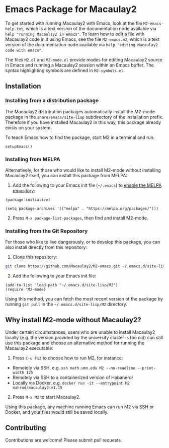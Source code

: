 Emacs Package for Macaulay2
===========================

To get started with running Macaulay2 with Emacs, look at the file `M2-emacs-help.txt`, which is a text version of the documentation node available via `help "running Macaulay2 in emacs"`. To learn how to edit a file with Macaulay2 code in it using Emacs, see the file `M2-emacs.m2`, which is a text version of the documentation node available via `help "editing Macaulay2 code with emacs"`.

The files `M2.el` and `M2-mode.el` provide modes for editing Macaulay2 source in Emacs and running a Macaulay2 session within an Emacs buffer. The syntax highlighting symbols are defined in `M2-symbols.el`.

## Installation

### Installing from a distribution package

The Macaulay2 distribution packages automatically install the M2-mode package in the `share/emacs/site-lisp` subdirectory of the installation prefix. Therefore if you have installed Macaulay2 in this way, this package already exists on your system.

To teach Emacs how to find the package, start M2 in a terminal and run:
```m2
setupEmacs()
```

### Installing from MELPA

Alternatively, for those who would like to install M2-mode without installing Macaulay2 itself, you can install this package from MELPA:

1. Add the following to your Emacs init file (`~/.emacs`) to [enable the MELPA repository](https://melpa.org/#/getting-started):
```elisp
(package-initialize)

(setq package-archives '(("melpa" . "https://melpa.org/packages/")))
```

2. Press `M-x package-list-packages`, then find and install M2-mode.

### Installing from the Git Repository

For those who like to live dangerously, or to develop this package, you can also install directly from this repository:

1. Clone this repository:
```bash
git clone https://github.com/Macaulay2/M2-emacs.git ~/.emacs.d/site-lisp/M2
```

2. Add the following to your Emacs init file:
```elisp
(add-to-list 'load-path "~/.emacs.d/site-lisp/M2")
(require 'M2-mode)
```

Using this method, you can fetch the most recent version of the package by running `git pull` in the `~/.emacs.d/site-lisp/M2` directory.

## Why install M2-mode without Macaulay2?

Under certain circumstances, users who are unable to install Macaulay2 locally (e.g. the version provided by the university cluster is too old) can still use this package and choose an alternative method for running the Macaulay2 executable:

1. Press `C-u F12` to choose how to run M2, for instance:
  - Remotely via SSH, e.g. `ssh math.umn.edu M2 --no-readline --print-width 125`
  - Remotely via SSH to a containerized version of Habanero!
  - Locally via Docker, e.g. `docker run -it --entrypoint M2 mahrud/macaulay2:v1.15`

2. Press `M-x M2` to start Macaulay2.

Using this package, any machine running Emacs can run M2 via SSH or Docker, and your files would still be saved locally.

## Contributing

Contributions are welcome! Please submit pull requests.
